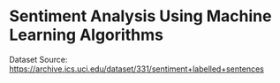 # Sentiment Analysis Using Machine Learning Algorithms
Dataset Source: https://archive.ics.uci.edu/dataset/331/sentiment+labelled+sentences
